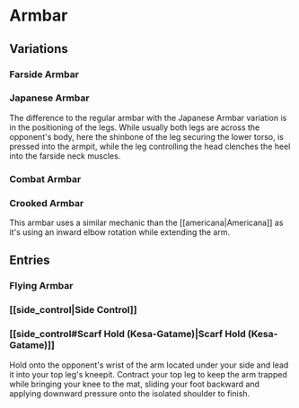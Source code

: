 # Armbar
## Variations
### Farside Armbar

### Japanese Armbar
The difference to the regular armbar with the Japanese Armbar variation is in the positioning of the legs. While usually both legs are across the opponent's body, here the shinbone of the leg securing the lower torso, is pressed into the armpit, while the leg controlling the head clenches the heel into the farside neck muscles.

### Combat Armbar
### Crooked Armbar
This armbar uses a similar mechanic than the [[americana|Americana]] as it's using an inward elbow rotation while extending the arm.

## Entries
### Flying Armbar
### [[side_control|Side Control]]
### [[side_control#Scarf Hold (Kesa-Gatame)|Scarf Hold (Kesa-Gatame)]]
Hold onto the opponent's wrist of the arm located under your side and lead it into your top leg's kneepit. Contract your top leg to keep the arm trapped while bringing your knee to the mat, sliding your foot backward and applying downward pressure onto the isolated shoulder to finish.




